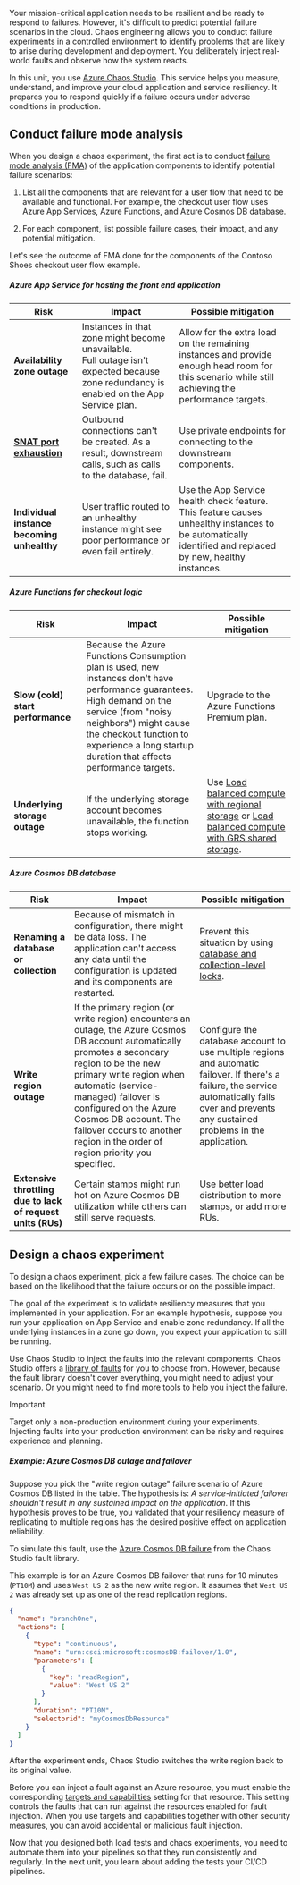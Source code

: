 Your mission-critical application needs to be resilient and be ready to respond to failures. However, it's difficult to predict potential failure scenarios in the cloud. Chaos engineering allows you to conduct failure experiments in a controlled environment to identify problems that are likely to arise during development and deployment. You deliberately inject real-world faults and observe how the system reacts. 

In this unit, you use [Azure Chaos Studio](/azure/chaos-studio/chaos-studio-overview). This service helps you measure, understand, and improve your cloud application and service resiliency. It prepares you to respond quickly if a failure occurs under adverse conditions in production.

## Conduct failure mode analysis

When you design a chaos experiment, the first act is to conduct [failure mode analysis (FMA)](/azure/architecture/resiliency/failure-mode-analysis) of the application components to identify potential failure scenarios:

1. List all the components that are relevant for a user flow that need to be available and functional. For example, the checkout user flow uses Azure App Services, Azure Functions, and Azure Cosmos DB database.

1. For each component, list possible failure cases, their impact, and any potential mitigation.

Let's see the outcome of FMA done for the components of the Contoso Shoes checkout user flow example.

##### Azure App Service for hosting the front end application

|Risk|Impact|Possible mitigation|
|---|---|---|
|**Availability zone outage**| Instances in that zone might become unavailable. </br>Full outage isn't expected because zone redundancy is enabled on the App Service plan.| Allow for the extra load on the remaining instances and provide enough head room for this scenario while still achieving the performance targets.|
|[**SNAT port exhaustion**](/azure/app-service/troubleshoot-intermittent-outbound-connection-errors)| Outbound connections can't be created. As a result, downstream calls, such as calls to the database, fail.|Use private endpoints for connecting to the downstream components. |
|**Individual instance becoming unhealthy** | User traffic routed to an unhealthy instance might see poor performance or even fail entirely.|Use the App Service health check feature. This feature causes unhealthy instances to be automatically identified and replaced by new, healthy instances. |

##### Azure Functions for checkout logic

|Risk|Impact|Possible mitigation|
|---|---|---|
| **Slow (cold) start performance**| Because the Azure Functions Consumption plan is used, new instances don't have performance guarantees. </br> High demand on the service (from "noisy neighbors") might cause the checkout function to experience a long startup duration that affects performance targets. |Upgrade to the Azure Functions Premium plan. |
| **Underlying storage outage**| If the underlying storage account becomes unavailable, the function stops working.|Use [Load balanced compute with regional storage](/azure/azure-functions/durable/durable-functions-disaster-recovery-geo-distribution#scenario-2---load-balanced-compute-with-regional-storage) or [Load balanced compute with GRS shared storage](/azure/azure-functions/durable/durable-functions-disaster-recovery-geo-distribution#scenario-3---load-balanced-compute-with-grs-shared-storage).|

##### Azure Cosmos DB database

|Risk|Impact|Possible mitigation|
|---|---|---|
| **Renaming a database or collection**| Because of mismatch in configuration, there might be data loss. The application can't access any data until the configuration is updated and its components are restarted.| Prevent this situation by using [database and collection-level locks](/azure/cosmos-db/resource-locks).|
| **Write region outage**|If the primary region (or write region) encounters an outage, the Azure Cosmos DB account automatically promotes a secondary region to be the new primary write region when automatic (service-managed) failover is configured on the Azure Cosmos DB account. The failover occurs to another region in the order of region priority you specified.|Configure the database account to use multiple regions and automatic failover. If there's a failure, the service automatically fails over and prevents any sustained problems in the application.|
| **Extensive throttling due to lack of request units (RUs)** | Certain stamps might run hot on Azure Cosmos DB utilization while others can still serve requests. |Use better load distribution to more stamps, or add more RUs.|

## Design a chaos experiment

To design a chaos experiment, pick a few failure cases. The choice can be based on the likelihood that the failure occurs or on the possible impact.

The goal of the experiment is to validate resiliency measures that you implemented in your application. For an example hypothesis, suppose you run your application on App Service and enable zone redundancy. If all the underlying instances in a zone go down, you expect your application to still be running.

Use Chaos Studio to inject the faults into the relevant components. Chaos Studio offers a [library of faults](/azure/chaos-studio/chaos-studio-fault-library) for you to choose from. However, because the fault library doesn't cover everything, you might need to adjust your scenario. Or you might need to find more tools to help you inject the failure.

> [!IMPORTANT]
> Target only a non-production environment during your experiments. Injecting faults into your production environment can be risky and requires experience and planning.

##### Example: Azure Cosmos DB outage and failover

Suppose you pick the "write region outage" failure scenario of Azure Cosmos DB listed in the table. The hypothesis is: *A service-initiated failover shouldn't result in any sustained impact on the application*. If this hypothesis proves to be true, you validated that your resiliency measure of replicating to multiple regions has the desired positive effect on application reliability.

To simulate this fault, use the [Azure Cosmos DB failure](/azure/chaos-studio/chaos-studio-fault-library#azure-cosmos-db-failover) from the Chaos Studio fault library. 

This example is for an Azure Cosmos DB failover that runs for 10 minutes (`PT10M`) and uses `West US 2` as the new write region. It assumes that `West US 2` was already set up as one of the read replication regions.

```json
{
  "name": "branchOne",
  "actions": [
    {
      "type": "continuous",
      "name": "urn:csci:microsoft:cosmosDB:failover/1.0",
      "parameters": [
        {
          "key": "readRegion",
          "value": "West US 2"
        }
      ],
      "duration": "PT10M",
      "selectorid": "myCosmosDbResource"
    }
  ]
}
```

After the experiment ends, Chaos Studio switches the write region back to its original value.

Before you can inject a fault against an Azure resource, you must enable the corresponding [targets and capabilities](/azure/chaos-studio/chaos-studio-targets-capabilities) setting for that resource. This setting controls the faults that can run against the resources enabled for fault injection. When you use targets and capabilities together with other security measures, you can avoid accidental or malicious fault injection.

Now that you designed both load tests and chaos experiments, you need to automate them into your pipelines so that they run consistently and regularly. In the next unit, you learn about adding the tests your CI/CD pipelines.
